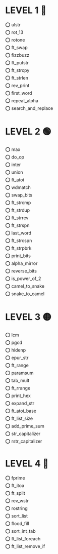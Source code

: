 # LEVEL 1 🔵

⭕ ulstr   
⭕ rot_13   
⭕ rotone   
⭕ ft_swap   
⭕ fizzbuzz   
⭕ ft_putstr   
⭕ ft_strcpy   
⭕ ft_strlen   
⭕ rev_print   
⭕ first_word   
⭕ repeat_alpha   
⭕ search_and_replace   

# LEVEL 2 🟢

⭕ max   
⭕ do_op   
⭕ inter   
⭕ union   
⭕ ft_atoi   
⭕ wdmatch   
⭕ swap_bits   
⭕ ft_strcmp   
⭕ ft_strdup   
⭕ ft_strrev   
⭕ ft_strspn   
⭕ last_word   
⭕ ft_strcspn   
⭕ ft_strpbrk   
⭕ print_bits   
⭕ alpha_mirror   
⭕ reverse_bits   
⭕ is_power_of_2   
⭕ camel_to_snake   
⭕ snake_to_camel   

# LEVEL 3 🟡

⭕ lcm   
⭕ pgcd   
⭕ hidenp   
⭕ epur_str   
⭕ ft_range   
⭕ paramsum   
⭕ tab_mult   
⭕ ft_rrange   
⭕ print_hex   
⭕ expand_str   
⭕ ft_atoi_base   
⭕ ft_list_size   
⭕ add_prime_sum   
⭕ str_capitalizer   
⭕ rstr_capitalizer   

# LEVEL 4 🔴

⭕ fprime   
⭕ ft_itoa   
⭕ ft_split   
⭕ rev_wstr   
⭕ rostring   
⭕ sort_list   
⭕ flood_fill   
⭕ sort_int_tab   
⭕ ft_list_foreach   
⭕ ft_list_remove_if   
